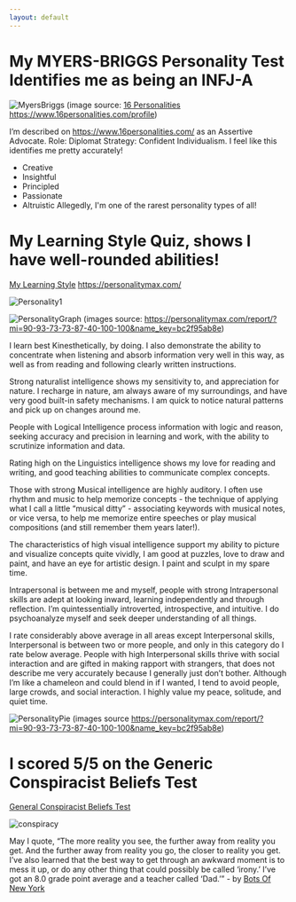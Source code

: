 ```yaml
---
layout: default
---
```


# My MYERS-BRIGGS Personality Test Identifies me as being an INFJ-A
![MyersBriggs](https://user-images.githubusercontent.com/107126263/175757409-4e4c74fc-6491-4504-bf3e-61260546e780.PNG)
(image source: <a href="https://www.16personalities.com/profiles/fbf63b0e33844">16 Personalities</a> https://www.16personalities.com/profile)

I’m described on https://www.16personalities.com/ as an Assertive Advocate. 
Role: Diplomat 
Strategy: Confident Individualism.
I feel like this identifies me pretty accurately!
- Creative
- Insightful
- Principled
- Passionate
- Altruistic 
Allegedly, I'm one of the rarest personality types of all! 
 
 <div>
 <div>



# My Learning Style Quiz, shows I have well-rounded abilities! 

<a href="https://personalitymax.com/report/?mi=90-93-73-73-87-40-100-100&name_key=bc2f95ab8e">My Learning Style</a> https://personalitymax.com/

![Personality1](https://user-images.githubusercontent.com/107126263/175757440-99a2cdb7-d2e5-488f-b985-41993049fd7d.PNG)

![PersonalityGraph](https://user-images.githubusercontent.com/107126263/175757459-30af80e0-d64f-4a4d-a5f7-198bafa1ec11.PNG)
  (images source: https://personalitymax.com/report/?mi=90-93-73-73-87-40-100-100&name_key=bc2f95ab8e)

<p> I learn best Kinesthetically, by doing. I also demonstrate the ability to concentrate when listening and absorb information very well in this way, as well as from reading and following clearly written instructions. </p>

<p> Strong naturalist intelligence shows my sensitivity to, and appreciation for nature. I recharge in nature, am always aware of my surroundings, and have very good built-in safety mechanisms. I am quick to notice natural patterns and pick up on changes around me. </p>

<p> People with Logical Intelligence process information with logic and reason, seeking accuracy and precision in learning and work, with the ability to scrutinize information and data. </p>

<p> Rating high on the Linguistics intelligence shows my love for reading and writing, and good teaching abilities to communicate complex concepts. </p>

<p> Those with strong Musical intelligence are highly auditory. I often use rhythm and music to help memorize concepts - the technique of applying what I call a little “musical ditty” - associating keywords with musical notes, or vice versa, to help me memorize entire speeches or play musical compositions (and still remember them years later!). </P>

<p> The characteristics of high visual intelligence support my ability to picture and visualize concepts quite vividly, I am good at puzzles, love to draw and paint, and have an eye for artistic design. I paint and sculpt in my spare time. </p>

Intrapersonal is between me and myself, people with strong Intrapersonal skills are adept at looking inward, learning independently and through reflection.
 I’m quintessentially introverted, introspective, and intuitive. I do psychoanalyze myself and seek deeper understanding of all things. </p>
 
  <p> I rate considerably above average in all areas except Interpersonal skills, Interpersonal is between two or more people, and only in this category do I rate below average. People with high Interpersonal skills thrive with social interaction and are gifted in making rapport with strangers, that does not describe me very accurately because I generally just don’t bother. Although I’m like a chameleon and could blend in if I wanted, I tend to avoid people, large crowds, and social interaction. I highly value my peace, solitude, and quiet time. </p>

<div>


![PersonalityPie](https://user-images.githubusercontent.com/107126263/175757465-11acd991-e680-49e8-9e8e-0b4912d1ab02.PNG)
(images source https://personalitymax.com/report/?mi=90-93-73-73-87-40-100-100&name_key=bc2f95ab8e)
<p> </p> 

<div>
 <div>
  <div>
   <div>
    <div>
<h1> I scored 5/5 on the Generic Conspiracist Beliefs Test </h1>
<a href="https://openpsychometrics.org/tests/GCBS/">General Conspiracist Beliefs Test</a> 
 <a href="https://openpsychometrics.org/tests/GCBS/results.php?s=4,4,4,4,4"> </a>
  
  ![conspiracy](https://user-images.githubusercontent.com/107126263/175757472-db966b4e-7206-4a64-b1cf-797e1309520b.PNG)
<div>
 <div>
<div>
 <div>
  
 May I quote,
 “The more reality you see, the further away from reality you get. And the further away from reality you go, the closer to reality you get. I’ve also learned that the best way to get through an awkward moment is to mess it up, or do any other thing that could possibly be called ‘irony.’ I’ve got an 8.0 grade point average and a teacher called ‘Dad.’” - by <a href="https://www.facebook.com/botsofnewyork/photos/a.2028566864113743/2845451825758572/">Bots Of New York </a>


